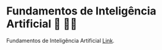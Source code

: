 # Fundamentos de Inteligência Artificial :robot: 👨‍💻
Fundamentos de Inteligência Artificial [Link](https://www.datascienceacademy.com.br/course/fundamentos-de-inteligencia-artificial).
